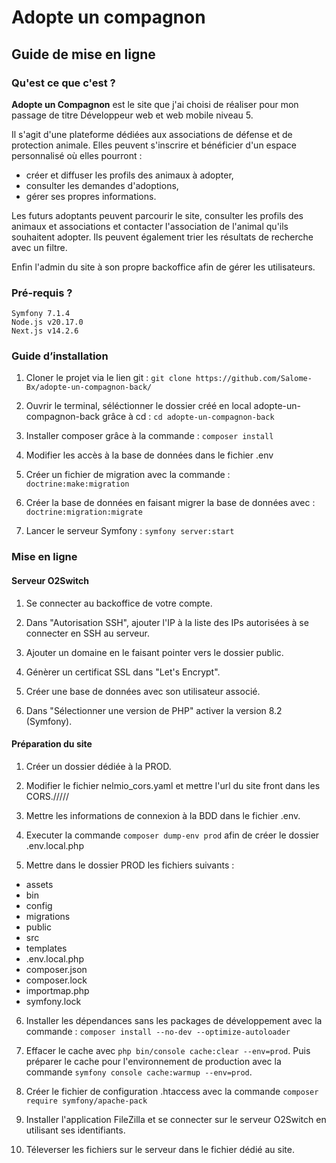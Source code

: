 # Adopte un compagnon

## Guide de mise en ligne

### Qu'est ce que c'est ?

**Adopte un Compagnon** est le site que j'ai choisi de réaliser pour mon passage de titre Développeur web et web mobile niveau 5.

Il s'agit d'une plateforme dédiées aux associations de défense et de protection animale. Elles peuvent s'inscrire et bénéficier d'un espace personnalisé où elles pourront :
- créer et diffuser les profils des animaux à adopter,
- consulter les demandes d'adoptions,
- gérer ses propres informations.

Les futurs adoptants peuvent parcourir le site, consulter les profils des animaux et associations et contacter l'association de l'animal qu'ils souhaitent adopter. Ils peuvent également trier les résultats de recherche avec un filtre.
 
Enfin l'admin du site à son propre backoffice afin de gérer les utilisateurs.


### Pré-requis ?

    Symfony 7.1.4
    Node.js v20.17.0
    Next.js v14.2.6


### Guide d’installation 

1. Cloner le projet via le lien git :
   `git clone https://github.com/Salome-Bx/adopte-un-compagnon-back/`

2. Ouvrir le terminal, séléctionner le dossier créé en local adopte-un-compagnon-back grâce à cd :
   `cd adopte-un-compagnon-back`

3. Installer composer grâce à la commande :
   `composer install`
   
5. Modifier les accès à la base de données dans le fichier .env 

6. Créer un fichier de migration avec la commande :
  `doctrine:make:migration`

7. Créer la base de données en faisant migrer la base de données avec :
   `doctrine:migration:migrate`

8. Lancer le serveur Symfony :
   `symfony server:start`



### Mise en ligne

#### Serveur O2Switch

1. Se connecter au backoffice de votre compte.

2. Dans "Autorisation SSH", ajouter l'IP à la liste des IPs autorisées à se connecter en SSH au serveur.

3. Ajouter un domaine en le faisant pointer vers le dossier public. 
    
4. Génèrer un certificat SSL dans "Let's Encrypt".

5. Créer une base de données avec son utilisateur associé.
    
6. Dans "Sélectionner une version de PHP" activer la version 8.2 (Symfony).


#### Préparation du site

1. Créer un dossier dédiée à la PROD.

2. Modifier le fichier nelmio_cors.yaml et mettre l'url du site front dans les CORS./////

3. Mettre les informations de connexion à la BDD dans le fichier .env.

4. Executer la commande `composer dump-env prod` afin de créer le dossier .env.local.php

5. Mettre dans le dossier PROD les fichiers suivants :

* assets
* bin
* config
* migrations
* public
* src
* templates
* .env.local.php
* composer.json
* composer.lock
* importmap.php
* symfony.lock

6. Installer les dépendances sans les packages de développement avec la commande :
   `composer install --no-dev --optimize-autoloader`

7. Effacer le cache avec `php bin/console cache:clear --env=prod`.
   Puis préparer le cache pour l'environnement de production avec la commande `symfony console cache:warmup --env=prod`.

8. Créer le fichier de configuration .htaccess avec la commande `composer require symfony/apache-pack`

9. Installer l'application FileZilla et se connecter sur le serveur O2Switch en utilisant ses identifiants.

10. Téleverser les fichiers sur le serveur dans le fichier dédié au site.











    
